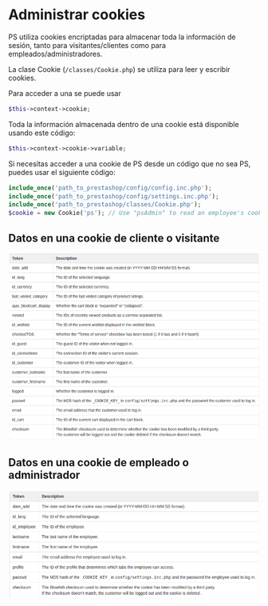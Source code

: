# Administrar cookies

PS utiliza cookies encriptadas para almacenar toda la información de sesión, tanto para visitantes/clientes como para empleados/administradores.

La clase Cookie \(`/classes/Cookie.php`\) se utiliza para leer y escribir cookies.

Para acceder a una se puede usar

```php
$this->context->cookie;
```

Toda la información almacenada dentro de una cookie está disponible usando este código:

```php
$this->context->cookie->variable;
```

Si necesitas acceder a una cookie de PS desde un código que no sea PS, puedes usar el siguiente código:

```php
include_once('path_to_prestashop/config/config.inc.php');
include_once('path_to_prestashop/config/settings.inc.php');
include_once('path_to_prestashop/classes/Cookie.php');
$cookie = new Cookie('ps'); // Use "psAdmin" to read an employee's cookie.
```

## Datos en una cookie de cliente o visitante

![](.gitbook/assets/cookievisitor.png)

## Datos en una cookie de empleado o administrador

![](.gitbook/assets/cookieemployee.png)

